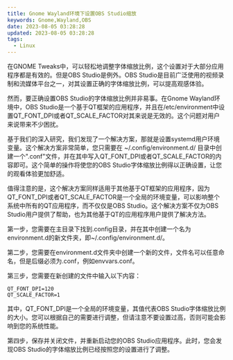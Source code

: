 ```yaml
---
title: Gnome Wayland环境下设置OBS Studio缩放
keywords: Gnome,Wayland,OBS
date: 2023-08-05 03:28:28
updated: 2023-08-05 03:28:28
tags:
  - Linux
---
```


在GNOME Tweaks中，可以轻松地调整字体缩放比例，这个设置对于大部分应用程序都是有效的。但是OBS Studio是例外。OBS Studio是目前广泛使用的视频录制和流媒体平台之一，对其设置正确的字体缩放比例，可以提高观感体验。

<!-- more -->

然而，要正确设置OBS Studio的字体缩放比例并非易事。在Gnome Wayland环境中，OBS Studio是一个基于QT框架的应用程序，并且在/etc/environment中设置QT_FONT_DPI或者QT_SCALE_FACTOR对其来说是无效的。这个问题对用户来说带来不少困扰。

基于我们的深入研究，我们发现了一个解决方案，那就是设置systemd用户环境变量。这个解决方案非常简单，您只需要在 ~/.config/environment.d/ 目录中创建一个".conf"文件，并在其中写入QT_FONT_DPI或者QT_SCALE_FACTOR的内容即可。这个简单的操作将使您的OBS Studio字体缩放比例得以正确设置，让您的观看体验更加舒适。

值得注意的是，这个解决方案同样适用于其他基于QT框架的应用程序，因为QT_FONT_DPI或者QT_SCALE_FACTOR是一个全局的环境变量，可以影响整个系统中所有的QT应用程序，而不仅仅是OBS Studio。这个解决方案不仅为OBS Studio用户提供了帮助，也为其他基于QT的应用程序用户提供了解决方法。

第一步，您需要在主目录下找到.config目录，并在其中创建一个名为environment.d的新文件夹，即~/.config/environment.d/。

第二步，您需要在environment.d文件夹中创建一个新的文件，文件名可以任意命名，但是后缀必须为.conf，例如envvars.conf。

第三步，您需要在新创建的文件中输入以下内容：

```text
QT_FONT_DPI=120
QT_SCALE_FACTOR=1
```

其中，QT_FONT_DPI是一个全局的环境变量，其值代表OBS Studio字体缩放比例的大小。您可以根据自己的需要进行调整，但请注意不要设置过高，否则可能会影响到您的系统性能。

第四步，保存并关闭文件，并重新启动您的OBS Studio应用程序。此时，您会发现OBS Studio的字体缩放比例已经按照您的设置进行了调整。